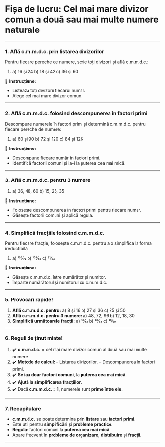 # **Fișa de lucru: Cel mai mare divizor comun a două sau mai multe numere naturale**

------

### **1. Află c.m.m.d.c. prin listarea divizorilor**

Pentru fiecare pereche de numere, scrie toți divizorii și află c.m.m.d.c.:

1. a) 16 și 24
    b) 18 și 42
    c) 36 și 60

📝 **Instrucțiune:**

- Listează toți divizorii fiecărui număr.
- Alege cel mai mare divizor comun.

------

### **2. Află c.m.m.d.c. folosind descompunerea în factori primi**

Descompune numerele în factori primi și determină c.m.m.d.c. pentru fiecare pereche de numere:

1. a) 60 și 90
    b) 72 și 120
    c) 84 și 126

📝 **Instrucțiune:**

- Descompune fiecare număr în factori primi.
- Identifică factorii comuni și ia-i la puterea cea mai mică.

------

### **3. Află c.m.m.d.c. pentru 3 numere**

1. a) 36, 48, 60
    b) 15, 25, 35

📝 **Instrucțiune:**

- Folosește descompunerea în factori primi pentru fiecare număr.
- Găsește factorii comuni și aplică regula.

------

### **4. Simplifică fracțiile folosind c.m.m.d.c.**

Pentru fiecare fracție, folosește c.m.m.d.c. pentru a o simplifica la forma ireductibilă:

1. a) 120⁄72
    b) 105⁄63
    c) 81⁄54

📝 **Instrucțiune:**

- Găsește c.m.m.d.c. între numărător și numitor.
- Împarte numărătorul și numitorul cu c.m.m.d.c.

------

### **5. Provocări rapide!**

1. **Află c.m.m.d.c. pentru:**
    a) 8 și 16
    b) 27 și 36
    c) 25 și 50
2. **Află c.m.m.d.c. pentru 3 numere:**
    a) 48, 72, 96
    b) 12, 18, 30
3. **Simplifică următoarele fracții:**
    a) 56⁄42
    b) 90⁄54
    c) 40⁄60

------

### **6. Reguli de ținut minte!**

1. ✔️ **c.m.m.d.c.** = cel mai mare divizor comun al două sau mai multe numere.
2. ✔️ **Metode de calcul:**
    – Listarea divizorilor.
    – Descompunerea în factori primi.
3. ✔️ **Se iau doar factorii comuni**, la **puterea cea mai mică**.
4. ✔️ **Ajută la simplificarea fracțiilor**.
5. ✔️ Dacă **c.m.m.d.c. = 1**, numerele sunt **prime între ele**.

------

### **7. Recapitulare**

- **c.m.m.d.c.** se poate determina prin **listare** sau **factori primi**.
- Este util pentru **simplificări** și **probleme practice**.
- **Regula:** factori comuni la **puterea cea mai mică**.
- Apare frecvent în **probleme de organizare**, **distribuire** și **fracții**.

------

